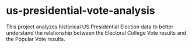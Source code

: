 # us-presidential-vote-analysis
This project analyzes historical US Presidential Election data to better understand the relationship between the Electoral College Vote results and the Popular Vote results.

